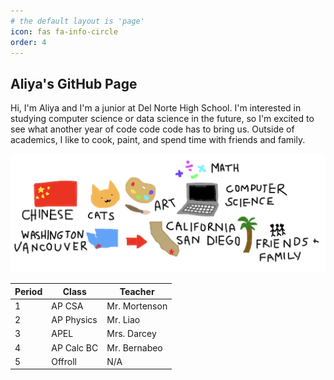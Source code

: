 ```yaml
---
# the default layout is 'page'
icon: fas fa-info-circle
order: 4
---
```


## Aliya's GitHub Page
Hi, I'm Aliya and I'm a junior at Del Norte High School. I'm interested in studying computer science or data science in the future, so I'm excited to see what another year of code code code has to bring us. Outside of academics, I like to cook, paint, and spend time with friends and family. 

![This is an image](https://github.com/aliyatang/studentAliya/blob/main/images/aliyadrawing.png?raw=true)

| Period   | Class    | Teacher  |
| -------- | -------- | -------- |
| 1   | AP CSA      | Mr. Mortenson  |
| 2   | AP Physics  | Mr. Liao       |
| 3   | APEL        | Mrs. Darcey    |
| 4   | AP Calc BC  | Mr. Bernabeo   |
| 5   | Offroll     | N/A            |
